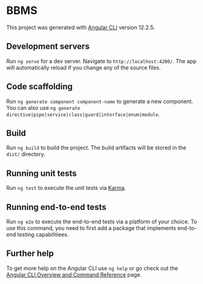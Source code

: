 # BBMS

This project was generated with [Angular CLI](https://github.com/angular/angular-cli) version 12.2.5.

## Development servers

Run `ng serve` for a dev server. Navigate to `http://localhost:4200/`. The app will automatically reload if you change any of the source files.

## Code scaffolding

Run `ng generate component component-name` to generate a new component. You can also use `ng generate directive|pipe|service|class|guard|interface|enum|module`.

## Build

Run `ng build` to build the project. The build artifacts will be stored in the `dist/` directory.

## Running unit tests

Run `ng test` to execute the unit tests via [Karma](https://karma-runner.github.io).

## Running end-to-end tests

Run `ng e2e` to execute the end-to-end tests via a platform of your choice. To use this command, you need to first add a package that implements end-to-end testing capabilitiees.

## Further help

To get more help on the Angular CLI use `ng help` or go check out the [Angular CLI Overview and Command Reference](https://angular.io/cli) page.
